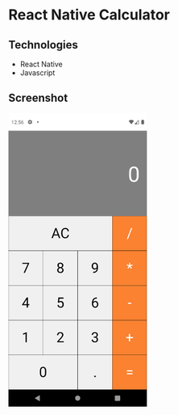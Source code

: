 # React Native Calculator

## Technologies

- React Native
- Javascript

## Screenshot

<img src="https://github.com/leandrocodes/rn-calculator/blob/main/.github/calculator.png?raw=true" width="275px" align="center">
